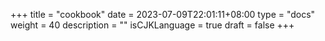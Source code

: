 +++
title = "cookbook"
date = 2023-07-09T22:01:11+08:00
type = "docs"
weight = 40
description = ""
isCJKLanguage = true
draft = false
+++